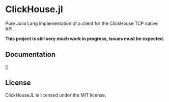 ClickHouse.jl
=============

Pure Julia Lang implementation of a client for the ClickHouse TCP native API.

**This project is still very much work in progress, issues must be expected.**

## Documentation

[]

## License
ClickHouseJL is licensed under the MIT license.